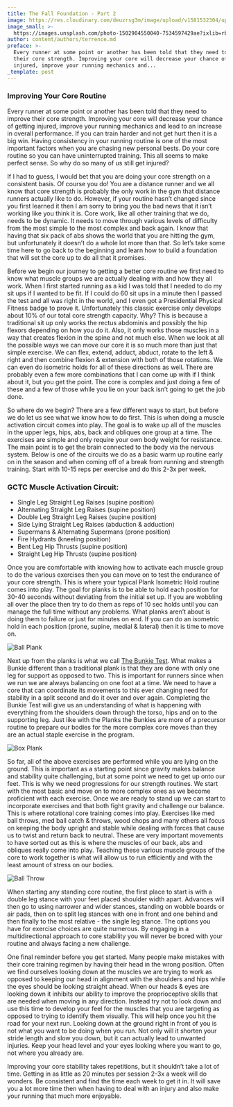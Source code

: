```yaml
---
title: The Fall Foundation - Part 2
image: https://res.cloudinary.com/deuzrsg3m/image/upload/v1581532304/uploads/aerial-beach_slb94h.jpg
image_small: >-
  https://images.unsplash.com/photo-1502904550040-7534597429ae?ixlib=rb-1.2.1&ixid=eyJhcHBfaWQiOjEyMDd9&auto=format&fit=crop&h=250&w=259&q=80
author: content/authors/terrence.md
preface: >-
  Every runner at some point or another has been told that they need to improve
  their core strength. Improving your core will decrease your chance of getting
  injured, improve your running mechanics and...
_template: post
---
```


### Improving Your Core Routine

Every runner at some point or another has been told that they need to improve their core strength. Improving your core will decrease your chance of getting injured, improve your running mechanics and lead to an increase in overall performance. If you can train harder and not get hurt then it is a big win. Having consistency in your running routine is one of the most important factors when you are chasing new personal bests. Do your core routine so you can have uninterrupted training. This all seems to make perfect sense. So why do so many of us still get injured?

If I had to guess, I would bet that you are doing your core strength on a consistent basis. Of course you do! You are a distance runner and we all know that core strength is probably the only work in the gym that distance runners actually like to do. However, if your routine hasn’t changed since you first learned it then I am sorry to bring you the bad news that it isn’t working like you think it is. Core work, like all other training that we do, needs to be dynamic. It needs to move through various levels of difficulty from the most simple to the most complex and back again. I know that having that six pack of abs shows the world that you are hitting the gym, but unfortunately it doesn’t do a whole lot more than that. So let’s take some time here to go back to the beginning and learn how to build a foundation that will set the core up to do all that it promises.

Before we begin our journey to getting a better core routine we first need to know what muscle groups we are actually dealing with and how they all work. When I first started running as a kid I was told that I needed to do my sit ups if I wanted to be fit. If I could do 60 sit ups in a minute then I passed the test and all was right in the world, and I even got a Presidential Physical Fitness badge to prove it. Unfortunately this classic exercise only develops about 10% of our total core strength capacity. Why? This is because a traditional sit up only works the rectus abdominis and possibly the hip flexors depending on how you do it. Also, it only works those muscles in a way that creates flexion in the spine and not much else. When we look at all the possible ways we can move our core it is so much more than just that simple exercise. We can flex, extend, adduct, abduct, rotate to the left & right and then combine flexion & extension with both of those rotations. We can even do isometric holds for all of these directions as well. There are probably even a few more combinations that I can come up with if I think about it, but you get the point. The core is complex and just doing a few of these and a few of those while you lie on your back isn’t going to get the job done.

So where do we begin? There are a few different ways to start, but before we do let us see what we know how to do first. This is when doing a muscle activation circuit comes into play. The goal is to wake up all of the muscles in the upper legs, hips, abs, back and obliques one group at a time. The exercises are simple and only require your own body weight for resistance. The main point is to get the brain connected to the body via the nervous system. Below is one of the circuits we do as a basic warm up routine early on in the season and when coming off of a break from running and strength training. Start with 10-15 reps per exercise and do this 2-3x per week.

### GCTC Muscle Activation Circuit:

- Single Leg Straight Leg Raises (supine position)
- Alternating Straight Leg Raises (supine position)
- Double Leg Straight Leg Raises (supine position)
- Side Lying Straight Leg Raises (abduction & adduction)
- Supermans & Alternating Supermans (prone position)
- Fire Hydrants (kneeling position)
- Bent Leg Hip Thrusts (supine position)
- Straight Leg Hip Thrusts (supine position)

Once you are comfortable with knowing how to activate each muscle group to do the various exercises then you can move on to test the endurance of your core strength. This is where your typical Plank Isometric Hold routine comes into play. The goal for planks is to be able to hold each position for 30-40 seconds without deviating from the initial set up. If you are wobbling all over the place then try to do them as reps of 10 sec holds until you can manage the full time without any problems. What planks aren’t about is doing them to failure or just for minutes on end. If you can do an isometric hold in each position (prone, supine, medial & lateral) then it is time to move on.

![Ball Plank](https://asset.goldencoasttrackclub.com/ball-plank.jpg)

Next up from the planks is what we call [The Bunkie Test](https://thelynomethod.com/the-bunkie-test/). What makes a Bunkie different than a traditional plank is that they are done with only one leg for support as opposed to two. This is important for runners since when we run we are always balancing on one foot at a time. We need to have a core that can coordinate its movements to this ever changing need for stability in a split second and do it over and over again. Completing the Bunkie Test will give us an understanding of what is happening with everything from the shoulders down through the torso, hips and on to the supporting leg. Just like with the Planks the Bunkies are more of a precursor routine to prepare our bodies for the more complex core moves than they are an actual staple exercise in the program.

![Box Plank](https://asset.goldencoasttrackclub.com/box-plank.jpg)

So far, all of the above exercises are performed while you are lying on the ground. This is important as a starting point since gravity makes balance and stability quite challenging, but at some point we need to get up onto our feet. This is why we need progressions for our strength routines. We start with the most basic and move on to more complex ones as we become proficient with each exercise. Once we are ready to stand up we can start to incorporate exercises and that both fight gravity and challenge our balance. This is where rotational core training comes into play. Exercises like med ball throws, med ball catch & throws, wood chops and many others all focus on keeping the body upright and stable while dealing with forces that cause us to twist and return back to neutral. These are very important movements to have sorted out as this is where the muscles of our back, abs and obliques really come into play. Teaching these various muscle groups of the core to work together is what will allow us to run efficiently and with the least amount of stress on our bodies.

![Ball Throw](https://asset.goldencoasttrackclub.com/eric-throw.jpg)

When starting any standing core routine, the first place to start is with a double leg stance with your feet placed shoulder width apart. Advances will then go to using narrower and wider stances, standing on wobble boards or air pads, then on to split leg stances with one in front and one behind and then finally to the most relative - the single leg stance. The options you have for exercise choices are quite numerous. By engaging in a multidirectional approach to core stability you will never be bored with your routine and always facing a new challenge.

One final reminder before you get started. Many people make mistakes with their core training regimen by having their head in the wrong position. Often we find ourselves looking down at the muscles we are trying to work as opposed to keeping our head in alignment with the shoulders and hips while the eyes should be looking straight ahead. When our heads & eyes are looking down it inhibits our ability to improve the proprioceptive skills that are needed when moving in any direction. Instead try not to look down and use this time to develop your feel for the muscles that you are targeting as opposed to trying to identify them visually. This will help once you hit the road for your next run. Looking down at the ground right in front of you is not what you want to be doing when you run. Not only will it shorten your stride length and slow you down, but it can actually lead to unwanted injuries. Keep your head level and your eyes looking where you want to go, not where you already are.

Improving your core stability takes repetitions, but it shouldn’t take a lot of time. Getting in as little as 20 minutes per session 2-3x a week will do wonders. Be consistent and find the time each week to get it in. It will save you a lot more time then when having to deal with an injury and also make your running that much more enjoyable.

